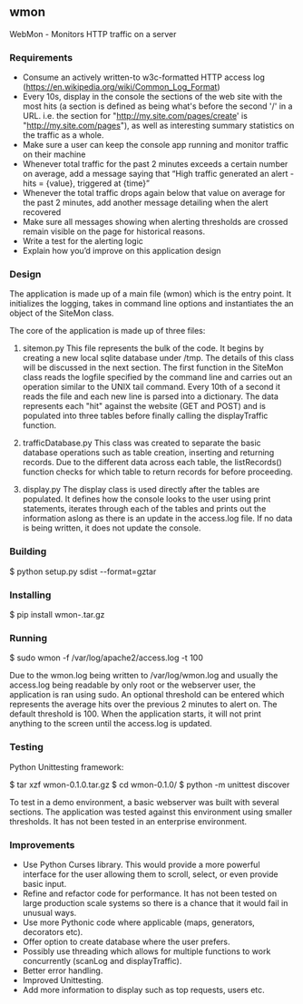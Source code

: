 ## wmon
WebMon - Monitors HTTP traffic on a server

### Requirements

* Consume an actively written-to w3c-formatted HTTP access log 
  (https://en.wikipedia.org/wiki/Common_Log_Format)
* Every 10s, display in the console the sections of the web site with the most 
  hits (a section is defined as being what's before the second '/' in a URL. 
  i.e. the section for "http://my.site.com/pages/create' is 
  "http://my.site.com/pages"), as well as interesting summary statistics on the 
  traffic as a whole.
* Make sure a user can keep the console app running and monitor traffic on 
  their machine
* Whenever total traffic for the past 2 minutes exceeds a certain number on 
  average, add a message saying that 
  “High traffic generated an alert - hits = {value}, triggered at {time}”
* Whenever the total traffic drops again below that value on average for the 
  past 2 minutes, add another message detailing when the alert recovered
* Make sure all messages showing when alerting thresholds are crossed remain 
  visible on the page for historical reasons.
* Write a test for the alerting logic
* Explain how you’d improve on this application design

### Design

 The application is made up of a main file (wmon) which is the entry point. It
 initializes the logging, takes in command line options and instantiates the
 an object of the SiteMon class. 

 The core of the application is made up of three files:
 1. sitemon.py
    This file represents the bulk of the code. It begins by creating a new
    local sqlite database under /tmp. The details of this class will be
    discussed in the next section. The first function in the SiteMon class
    reads the logfile specified by the command line and carries out an
    operation similar to the UNIX tail command. Every 10th of a second it 
    reads the file and each new line is parsed into a dictionary. The data 
    represents each "hit" against the website (GET and POST) and is populated
    into three tables before finally calling the displayTraffic function.

 2. trafficDatabase.py
    This class was created to separate the basic database operations such as
    table creation, inserting and returning records. Due to the different
    data across each table, the listRecords() function checks for which table
    to return records for before proceeding.

 3. display.py
    The display class is used directly after the tables are populated. It
	defines how the console looks to the user using print statements, iterates
	through each of the tables and prints out the information aslong as there
	is an update in the access.log file. If no data is being written, it does
	not update the console.

### Building

  $ python setup.py sdist --format=gztar

### Installing

  $ pip install wmon-<VERSION>.tar.gz

### Running

  $ sudo wmon -f /var/log/apache2/access.log -t 100

 Due to the wmon.log being written to /var/log/wmon.log and usually the 
 access.log being readable by only root or the webserver user, the application 
 is ran using sudo. An optional threshold can be entered which represents the 
 average hits over the previous 2 minutes to alert on. The default threshold 
 is 100. When the application starts, it will not print anything to the screen 
 until the access.log is updated.

### Testing

 Python Unittesting framework:

  $ tar xzf wmon-0.1.0.tar.gz
  $ cd wmon-0.1.0/
  $ python -m unittest discover

 To test in a demo environment, a basic webserver was built with several 
 sections. The application was tested against this environment using smaller 
 thresholds. It has not been tested in an enterprise environment.

### Improvements

* Use Python Curses library. This would provide a more powerful interface for 
  the user allowing them to scroll, select, or even provide basic input.
* Refine and refactor code for performance. It has not been tested on large 
  production scale systems so there is a chance that it would fail in unusual ways.
* Use more Pythonic code where applicable (maps, generators, decorators etc).
* Offer option to create database where the user prefers.
* Possibly use threading which allows for multiple functions to work 
  concurrently (scanLog and displayTraffic).
* Better error handling.
* Improved Unittesting.
* Add more information to display such as top requests, users etc.
